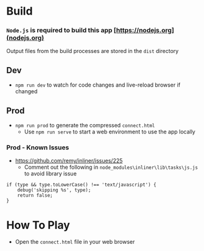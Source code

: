 # Build

### `Node.js` is required to build this app [https://nodejs.org](nodejs.org)

Output files from the build processes are stored in the `dist` directory

## Dev
-	`npm run dev` to watch for code changes and live-reload browser if changed

## Prod
-	`npm run prod` to generate the compressed `connect.html`
	-	Use `npm run serve` to start a web environment to use the app locally

### Prod - Known Issues

- https://github.com/remy/inliner/issues/225
	-	 Comment out the following in `node_modules\inliner\lib\tasks\js.js` to avoid library issue
```
if (type && type.toLowerCase() !== 'text/javascript') {
	debug('skipping %s', type);
	return false;
}
```

# How To Play

-	Open the `connect.html` file in your web browser